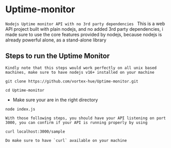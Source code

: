 # Uptime-monitor

`
Nodejs Uptime monitor API with no 3rd party dependencies 
`
This is a web API project built with plain nodejs, and no added 3rd party dependencies, i made sure to use the core features provided by nodejs, because nodejs is already powerful alone, as a stand-alone library

## Steps to run the Uptime Monitor
    Kindly note that this steps would work perfectly on all unix based machines, make sure to have nodejs v16+ installed on your machine
```
git clone https://github.com/vortex-hue/Uptime-monitor.git
```

```
cd Uptime-monitor
```

- Make sure your are in the right directory

```
node index.js
```

    With those following steps, you should have your API listening on port 3000, you can confirm if your API is running properly by using 

```
curl localhost:3000/sample
```

    Do make sure to have `curl` available on your machine